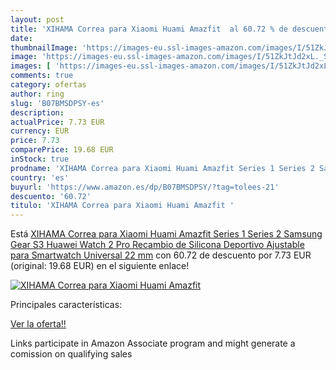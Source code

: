 ```yaml
---
layout: post
title: 'XIHAMA Correa para Xiaomi Huami Amazfit  al 60.72 % de descuento'
date: 
thumbnailImage: 'https://images-eu.ssl-images-amazon.com/images/I/51ZkJtJd2xL._SL200_.jpg'
image: 'https://images-eu.ssl-images-amazon.com/images/I/51ZkJtJd2xL._SL200_.jpg'
images: [ 'https://images-eu.ssl-images-amazon.com/images/I/51ZkJtJd2xL._SL200_.jpg' ]
comments: true
category: ofertas
author: ring
slug: 'B07BMSDPSY-es'
description:
actualPrice: 7.73 EUR
currency: EUR
price: 7.73
comparePrice: 19.68 EUR
inStock: true
prodname: 'XIHAMA Correa para Xiaomi Huami Amazfit Series 1 Series 2 Samsung Gear S3 Huawei Watch 2 Pro Recambio de Silicona Deportivo Ajustable para Smartwatch Universal 22 mm'
country: 'es'
buyurl: 'https://www.amazon.es/dp/B07BMSDPSY/?tag=tolees-21'
descuento: '60.72'
titulo: 'XIHAMA Correa para Xiaomi Huami Amazfit '
---
```


Está [XIHAMA Correa para Xiaomi Huami Amazfit Series 1 Series 2 Samsung Gear S3 Huawei Watch 2 Pro Recambio de Silicona Deportivo Ajustable para Smartwatch Universal 22 mm](https://www.amazon.es/dp/B07BMSDPSY/?tag=tolees-21) con 60.72 de descuento por 7.73 EUR (original: 19.68 EUR) en el siguiente enlace!

[![XIHAMA Correa para Xiaomi Huami Amazfit ](https://images-eu.ssl-images-amazon.com/images/I/51ZkJtJd2xL._SL200_.jpg)](https://www.amazon.es/dp/B07BMSDPSY/?tag=tolees-21)

Principales características:


[Ver la oferta!!](https://www.amazon.es/dp/B07BMSDPSY/?tag=tolees-21)

Links participate in Amazon Associate program and might generate a comission on qualifying sales


